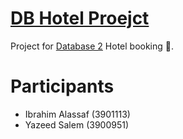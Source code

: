# [DB Hotel Proejct](/)

Project for [Database 2](/) Hotel booking 🏨.

# Participants

- Ibrahim Alassaf (3901113)
- Yazeed Salem (3900951)